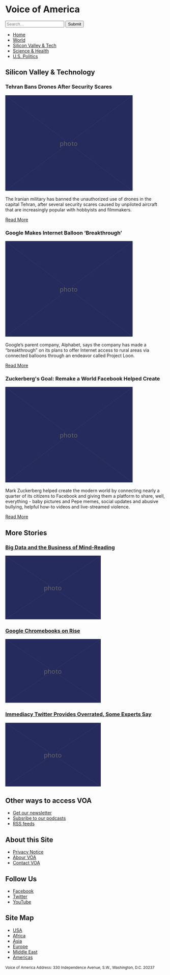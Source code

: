 <!DOCTYPE html>
<html lang="en">
  <head>
    <meta charset="UTF-8" />
    <title>Voice of America</title>
  </head>

  <body>
    <h1>Voice of America</h1>
    <form>
      <input type="search" placeholder="Search..."/>
      <input type="submit" value="Submit"/>
    </form>
    <nav>
    <ul>
      <li><a href="article.html">Home</a></li>
      <li><a href="article.html">World</a></li>
      <li><a href="article.html">Silicon Valley &amp; Tech</a>
      <li><a href="article.html">Science &amp; Health</a></li>
      <li><a href="article.html">U.S. Politics</a></li>
    </ul>
    </nav>
    </header>
  <main>
  <article>
    <h2>Silicon Valley &amp; Technology</h2>
  </article> 
  <article>
    <h3>Tehran Bans Drones After Security Scares</h3>
    <img src="400.png" alt="Drones in Tehran"/>
    <p>The Iranian military has banned the unauthorized use of drones in the capital Tehran, after several security scares caused by unpiloted aircraft that are increasingly popular with hobbyists and filmmakers.</p>
    <p><a href="article.html">Read More</a></p>
</article>
<article>
    <h3>Google Makes Internet Balloon ‘Breakthrough’</h3>
    <img src="400.png" alt="Google balloon!" />
    <p>Google’s parent company, Alphabet, says the company has made a “breakthrough” on its plans to offer Internet access to rural areas via connected balloons through an endeavor called Project Loon.</p>
    <p><a href="article.html">Read More</a></p>
</article>
<article>
    <h3>Zuckerberg's Goal: Remake а World Facebook Helped Create</h3>
    <img src="400.png" alt="Zuckerberg Facebook" />
    <p>Mark Zuckerberg helped create the modern world by connecting nearly a quarter of its citizens to Facebook and giving them a platform to share, well, everything - baby pictures and Pepe memes, social updates and abusive bullying, helpful how-to videos and live-streamed violence.</p>
    <p><a href="article.html">Read More</a></p>
</article>
   <section>
<aside>
  <h2>More Stories</h2>
 <article>
    <h3><a href="article.html">Big Data and the Business of Mind-Reading</a></h3>
    <img src="300.png" alt="Lots and lots of numbers" />
     </article>
<article> 
    <h3><a href="article.html">Google Chromebooks on Rise</a></h3>
    <img src="300.png" alt="Google Chromebook" />
     </article> 
<article>
    <h3><a href="article.html">Immediacy Twitter Provides Overrated, Some Experts Say</a></h3>
    <img src="300.png" alt="Trump tweets" />
     </article>
  </aside>
  </section>
  </main>
  <footer>
    <h2>Other ways to access VOA</h2>
    <ul>
      <li><a href="article.html">Get our newsletter</a></li>
      <li><a href="article.html">Subsribe to our podcasts</a></li>
      <li><a href="article.html">RSS feeds</a></li>
    </ul>
    <h2>About this Site</h2>
    <ul>
      <li><a href="article.html">Privacy Notice</a></li>
      <li><a href="article.html">Abour VOA</a></li>
      <li><a href="article.html">Contact VOA</a></li>
    </ul>
    <h2>Follow Us</h2>
    <ul>
      <li><a href="article.html">Facebook</a></li>
      <li><a href="article.html">Twitter</a></li>
      <li><a href="article.html">YouTube</a></li>
    </ul>
    <h2>Site Map</h2>
    <ul>
      <li><a href="article.html">USA</a></li>
      <li><a href="article.html">Africa</a></li>
      <li><a href="article.html">Asia</a></li>
      <li><a href="article.html">Europe</a></li>
      <li><a href="article.html">Middle East</a></li>
      <li><a href="article.html">Americas</a></li>
    </ul>
    <p><small>Voice of America Address: 330 Independence Avenue, S.W., Washington, D.C. 20237</small></p>
  </footer>
</body>
</html>
